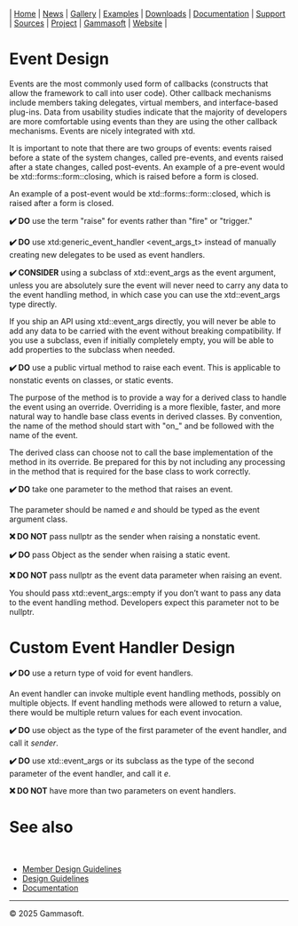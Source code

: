 | [Home](home.md) | [News](news.md) | [Gallery](gallery.md) | [Examples](examples.md) | [Downloads](downloads.md) | [Documentation](documentation.md) | [Support](support.md) | [Sources](https://github.com/gammasoft71/xtd) | [Project](https://sourceforge.net/projects/xtdpro/) | [Gammasoft](gammasoft.md) | [Website](https://gammasoft71.github.io/xtd) |

# Event Design

Events are the most commonly used form of callbacks (constructs that allow the framework to call into user code). Other callback mechanisms include members taking delegates, virtual members, and interface-based plug-ins. Data from usability studies indicate that the majority of developers are more comfortable using events than they are using the other callback mechanisms. Events are nicely integrated with xtd.

It is important to note that there are two groups of events: events raised before a state of the system changes, called pre-events, and events raised after a state changes, called post-events. An example of a pre-event would be xtd::forms::form::closing, which is raised before a form is closed.

An example of a post-event would be xtd::forms::form::closed, which is raised after a form is closed.

**✔️ DO** use the term "raise" for events rather than "fire" or "trigger."

**✔️ DO** use xtd:generic_event_handler <event_args_t> instead of manually creating new delegates to be used as event handlers.

**✔️ CONSIDER** using a subclass of xtd::event_args as the event argument, unless you are absolutely sure the event will never need to carry any data to the event handling method, in which case you can use the xtd::event_args type directly.

If you ship an API using xtd::event_args directly, you will never be able to add any data to be carried with the event without breaking compatibility. If you use a subclass, even if initially completely empty, you will be able to add properties to the subclass when needed.

**✔️ DO** use a public virtual method to raise each event. This is applicable to nonstatic events on classes, or static events.

The purpose of the method is to provide a way for a derived class to handle the event using an override. Overriding is a more flexible, faster, and more natural way to handle base class events in derived classes. By convention, the name of the method should start with "on_" and be followed with the name of the event.

The derived class can choose not to call the base implementation of the method in its override. Be prepared for this by not including any processing in the method that is required for the base class to work correctly.

**✔️ DO** take one parameter to the method that raises an event.

The parameter should be named *e* and should be typed as the event argument class.

**❌ DO NOT** pass nullptr as the sender when raising a nonstatic event.

**✔️ DO** pass Object as the sender when raising a static event.

**❌ DO NOT** pass nullptr as the event data parameter when raising an event.

You should pass xtd::event_args::empty if you don’t want to pass any data to the event handling method. Developers expect this parameter not to be nullptr.

# Custom Event Handler Design

**✔️ DO** use a return type of void for event handlers.

An event handler can invoke multiple event handling methods, possibly on multiple objects. If event handling methods were allowed to return a value, there would be multiple return values for each event invocation.

**✔️ DO** use object as the type of the first parameter of the event handler, and call it *sender*.

**✔️ DO** use xtd::event_args or its subclass as the type of the second parameter of the event handler, and call it *e*.

**❌ DO NOT** have more than two parameters on event handlers.

# See also
​
* [Member Design Guidelines](member_design_guidelines.md)
* [Design Guidelines](design_guidelines.md)
* [Documentation](documentation.md)

______________________________________________________________________________________________

© 2025 Gammasoft.
